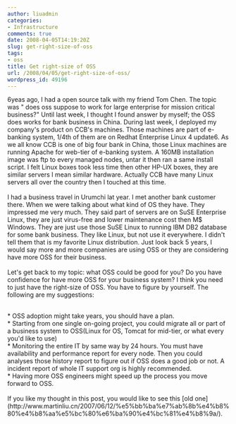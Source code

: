 ```yaml
---
author: liuadmin
categories:
- Infrastructure
comments: true
date: 2008-04-05T14:19:20Z
slug: get-right-size-of-oss
tags:
- oss
title: Get right-size of OSS
url: /2008/04/05/get-right-size-of-oss/
wordpress_id: 49196
---
```


6yeas ago, I had a open source talk with my friend Tom Chen. The topic was " does oss suppose to work for large enterprise for mission critical business?" Until last week, I thought I found answer by myself; the OSS does works for bank business in China. During last week, I deployed my company's product on CCB's machines. Those machines are part of e-banking system, 1/4th of them are on Redhat Enterprise Linux 4 update6. As we all know CCB is one of big four bank in China, those Linux machines are running Apache for web-tier of e-banking system. A 160MB installation image was ftp to every managed nodes, untar it then ran a same install script. I felt Linux boxes took less time then other HP-UX boxes, they are similar servers I mean similar hardware. Actually CCB have many Linux servers all over the country then I touched at this time.<br /><br />I had a business travel in Urumchi lat year. I met another bank customer there. When we were talking about what kind of OS they have. They impressed me very much. They said part of servers are on SuSE Enterprise Linux, they are just virus-free and lower maintenance cost then M$ Windows. They are just use those SuSE Linux to running IBM DB2 database for some bank business. They like Linux, but not use it everywhere. I didn't tell them that is my favorite Linux distribution. Just look back 5 years, I would say more and more companies are using OSS or they are considering have more OSS for  their business.<br /><br />Let's get back to my topic: what OSS could be good for you? Do you have confidence for have more OSS for your business system? I think you need to just have the right-size of OSS. You have to figure by yourself. The following are my suggestions:<br />

<br />	
  * OSS adoption might take years, you should have a plan.
<br />	
  * Starting from one single on-going project, you could migrate all or part of a business system to OSS(Linux for OS, Tomcat for mid-tier, or what every you'd like to use)
<br />	
  * Monitoring the entire IT by same way by 24 hours. You must have availability and performance report for every node. Then you could analyses those history report to figure out if OSS does a good job or not. A incident report of whole IT support org is highly recommended.
<br />	
  * Having more OSS engineers might speed up the process you move forward to OSS.
<br /><br />If you like my thought in this post, you would like to see this [old one](http://www.martinliu.cn/2007/06/12/%e5%bb%ba%e7%ab%8b%e4%b8%80%e4%b8%aa%e5%bc%80%e6%ba%90%e4%bc%81%e4%b8%9a/).
